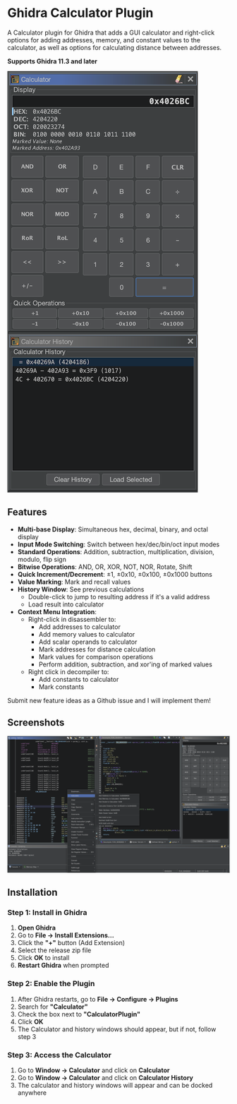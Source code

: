 # Ghidra Calculator Plugin

A Calculator plugin for Ghidra that adds a GUI calculator and right-click options for adding addresses, memory, and constant values to the calculator, as well as options for calculating distance between addresses.

**Supports Ghidra 11.3 and later**


![](screenshots/ghidraCalcMainScreenshot.PNG)


## Features

- **Multi-base Display**: Simultaneous hex, decimal, binary, and octal display
- **Input Mode Switching**: Switch between hex/dec/bin/oct input modes
- **Standard Operations**: Addition, subtraction, multiplication, division, modulo, flip sign
- **Bitwise Operations**: AND, OR, XOR, NOT, NOR, Rotate, Shift
- **Quick Increment/Decrement**: ±1, ±0x10, ±0x100, ±0x1000 buttons
- **Value Marking**: Mark and recall values
- **History Window**: See previous calculations
  - Double-click to jump to resulting address if it's a valid address
  - Load result into calculator
- **Context Menu Integration**: 
  - Right-click in disassembler to:
    - Add addresses to calculator
    - Add memory values to calculator
    - Add scalar operands to calculator
    - Mark addresses for distance calculation
    - Mark values for comparison operations
    - Perform addition, subtraction, and xor'ing of marked values
  - Right click in decompiler to:
    - Add constants to calculator
    - Mark constants

Submit new feature ideas as a Github issue and I will implement them!

## Screenshots

![](screenshots/ghidraCalcFullScreenshot.PNG)

## Installation

### Step 1: Install in Ghidra
1. **Open Ghidra**
2. Go to **File → Install Extensions...**
3. Click the **"+"** button (Add Extension)
4. Select the release zip file
5. Click **OK** to install
6. **Restart Ghidra** when prompted

### Step 2: Enable the Plugin
1. After Ghidra restarts, go to **File → Configure → Plugins**
2. Search for **"Calculator"**
3. Check the box next to **"CalculatorPlugin"**
4. Click **OK**
5. The Calculator and history windows should appear, but if not, follow step 3

### Step 3: Access the Calculator
1. Go to **Window → Calculator** and click on **Calculator**
2. Go to **Window → Calculator** and click on **Calculator History**
3. The calculator and history windows will appear and can be docked anywhere
